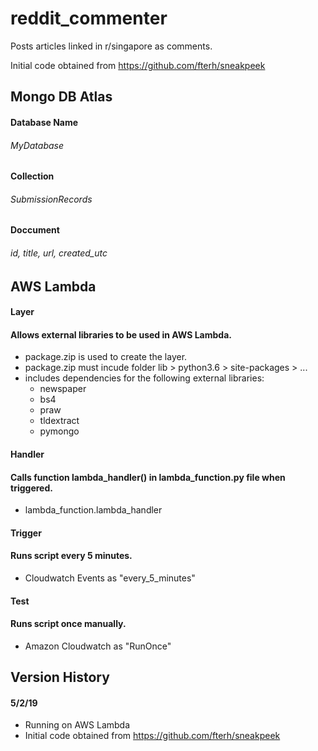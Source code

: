 # reddit_commenter

Posts articles linked in r/singapore as comments.

Initial code obtained from
https://github.com/fterh/sneakpeek

## Mongo DB Atlas

#### Database Name
###### MyDatabase

#### Collection
###### SubmissionRecords

#### Doccument
###### id, title, url, created_utc

## AWS Lambda

#### Layer
#### Allows external libraries to be used in AWS Lambda.
- package.zip is used to create the layer.
- package.zip must incude folder lib > python3.6 > site-packages > ...
- includes dependencies for the following external libraries:
  - newspaper
  - bs4
  - praw
  - tldextract
  - pymongo

#### Handler
#### Calls function lambda_handler() in lambda_function.py file when triggered.
- lambda_function.lambda_handler

#### Trigger
#### Runs script every 5 minutes.
- Cloudwatch Events as "every_5_minutes"

#### Test
#### Runs script once manually.
- Amazon Cloudwatch as "RunOnce"

## Version History

#### 5/2/19
- Running on AWS Lambda
- Initial code obtained from https://github.com/fterh/sneakpeek
